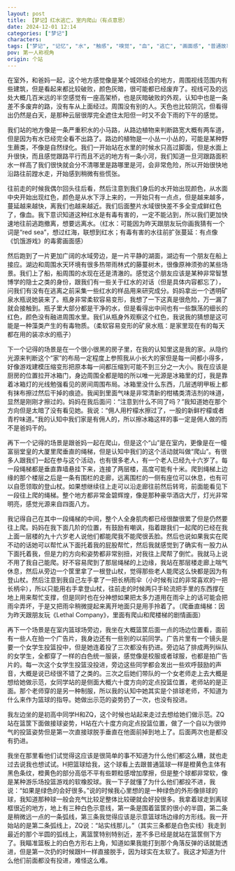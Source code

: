 ```yaml
---
layout: post
title: 【梦记】红水逃亡，室内爬山（有点意思）
date: 2024-12-01 12:14
categories: ["梦记"]
characters: 
tags: ["梦记", "记忆", "水", "触感", "嗅觉", "血", "逃亡", "画面感", "普通故事"]
pov: 第一人称视角
origin: 个站
---
```


在室外，和爸妈一起，这个地方感觉像是某个城郊结合的地方，周围视线范围内有些建筑，但是看起来都比较破败，颜色灰暗，很可能都已经废弃了。视线可及的远处大概几百米远的半空感觉有一座高架桥，也是灰暗破败的外观，认知中也是一条差不多废弃的路，没有车从上面经过。周围没有别的人。天色也比较阴沉，但看得出仍然是白天，是那种云层很厚完全遮住太阳但一时又不会下雨的下午的感觉。

我们站的地方像是一条严重积水的小马路，从路边植物来判断路宽大概有两车道，但是因为有水已经完全看不出路了。路边的植物是一小丛一小丛的，可能是某种野生蕨类，不像是自然绿化。我们一开始站在水里的时候水只高过脚面，但是水面上升很快，而且感觉跟路平行而且不远的地方有一条小河，我们知道一旦河跟路面积水一样高了我们很快就会分不清哪里是路哪里是河，会非常危险，所以开始很快地沿路往前蹚水走，开始感到稍微有些慌张。

往前走的时候我偶尔回头往后看，然后注意到我们身后的水开始出现颜色，从水面中央开始出现红色，颜色是从水下浮上来的，一开始只有一点点，但是越来越多，蔓延越来越快，离我们也越来越近。我们后面整片水域很快差不多全变成鲜红色了，像血。我下意识知道这种红水是有毒有害的，一定不能沾到，所以我们更加快速地往前逃跑撤离，想要远离水。（红水：可能因为昨天跟朋友玩你画我猜有一个词是“red sea”，想过红海，联想到红水；有毒有害的水往前扩张蔓延：有点像《饥饿游戏》的毒雾画面感）

然后跑到了一片更加广阔的水域旁边，是一片平静的湖面，湖边有一个朋友在船上接应。湖边和周围水天环境有很多热带雨林式的藤蔓树木，很像原神须弥的某些场景。我们上了船，船周围的水现在还是清澈的。感觉这个朋友应该是某种非常智慧博学的隐士之类的身份，跟我们有一些关于红水的对话（但是具体内容都忘了），问我们有没有在逃离之前采集一些红水的样品用来研究成分。妈妈拿出一个透明矿泉水瓶说她装来了。瓶身非常柔软容易变形，我想了一下这真是很危险，万一漏了就会接触到。瓶子里大部分都是干净的水，但是看得出中间也有一些飘荡的细长的红色，颜色没有融进周围水里。我们从瓶身外观察这个红色，我说我的猜想是这可能是一种藻类产生的有毒物质。（柔软容易变形的矿泉水瓶：是家里现在有的每天都在用的装凉水的瓶子）

下一个记得的场景是在一个很小很黑的房子里，在我的认知里这是我的家。从隐约光源来判断这个“家”的布局一定程度上参照我从小长大的家但是每一间都小得多，好像游戏建模压缩变形把原本每一间都压缩到可能不到三分之一大小。我在应该是厨房的位置拉开冰箱门，身边周围全都是暗的所以唯一光源是冰箱里的灯，我是靠着冰箱灯的光线勉强看见的房间周围布局。冰箱里没什么东西，几层透明甲板上都有抹布擦过然后干掉的痕迹。我闻到里面气味是非常清新的柑橘类清洁剂的味道，显然是刚刚才擦过的。妈妈在我后面问：“注意到什么不同了吗？”我知道她在那个方向但是太暗了没有看见她。我说：“佣人用柠檬水擦过了，一股的新鲜柠檬或者青柠味道。”我的认知中我们家是有佣人的，所以擦冰箱这样的事一定是佣人做的而不是爸妈干的。

再下一个记得的场景是跟爸妈一起在爬山，但是这个“山”是在室内，更像是在一幢富丽堂皇的大厦里爬垂直的绳梯，但是认知中我们的这个活动就叫做“爬山”。有很多人跟我们一起在参与这个活动，也有很多老人，有一个老人已经九十六岁了。每一段绳梯都是垂直靠墙悬挂下来，连接了两层楼，高度可能有十米。爬到绳梯上边缘的那个楼层之后是一条有围栏的走廊，远离围栏的一侧有座位可以休息，也有可以自愿领取的登山杖。如果想继续往上走可以沿走廊往前然后转弯，前面能看见下一段往上爬的绳梯。整个地方都非常金碧辉煌，像是那种豪华酒店大厅，灯光非常明亮，感觉光源来自四面八方。

我记得自己在其中一段绳梯的中间，整个人全身肌肉都已经很酸很累了但是仍然要往上爬。妈妈在我下面几阶的位置，有鼓励有嘲讽，指着跟我们一起爬的已经在我上面一层楼的九十六岁老人说他们都能爬我不能爬很丢脸。然后也说如果我实在爬不动的话她可以帮忙从下面托着我的屁股帮忙，然后我就感觉到了确实有一股力从下面托着我，但是力的方向和姿势都非常别扭，对我往上爬帮了倒忙。我就马上说不用了我自己能爬。好不容易爬到了那层绳梯的上边缘，我站在那层楼走廊上喘气休息，然后从旁边一个筐里拿了一根登山杖，觉得那些老人能爬这么快都是因为有登山杖。然后注意到我自己左手拿了一把长柄雨伞（小时候有过的非常喜欢的一把长柄伞），所以只能用右手拿登山杖，往前走的时候两只手轮流把手里的东西撑在地上用来帮忙支撑，但是同时也在分神想如果把太多力道用在雨伞上的话可能会把雨伞弄坏，于是又把雨伞稍微提起来离开地面只是用手拎着了。（爬垂直绳梯：因为昨天跟朋友玩《Lethal Company》，里面有爬山和爬楼梯的剧情画面）

再下一个场景是在室内篮球场旁边，我坐在大概篮筐后面一点的场边位置看，面前有一些人在拍一个广告片，我身边还有一些别的以前同学。广告片里有一个镜头是要一个女学生投篮投中，但是她连着投了三次都没有扔进。旁边站了排成两列纵队的女学生，全都穿了一样的白色统一服装，感觉像是校服或者球服，也都是拍广告片的。每一次这个女学生投篮没投进，旁边这些同学都会发出一些欢呼鼓励的声音，大概是说已经很不错了之类的。三次之后她们带队的一个女老师走上去大概是想给她做示范，女同学站的是侧面大概六十度方向的定点投篮位置，老师站的是正面。那个老师穿的是另一种制服，所以我的认知中她其实是个排球老师，不知道为什么来作为篮球的指导。她做出示范的姿势扔了一次，也没有投进。

我左边坐的是初高中同学H和ZQ，这个时候也站起来走过去想给她们做示范。ZQ站在篮筐下面做接球姿势，H站在六十度方向定点投篮位置，做了一个自以为很帅气的投篮姿势但是第一次直接球脱手垂直在他面前掉到地上了。后面两次也是都没有扔进。

我坐在那里看他们试觉得这应该是很简单的事不知道为什么他们都这么糟，就也走过去说我也想试试。H把篮球给我，这个球看上去跟普通篮球一样是橙黄色主体有黑色条纹，橙黄色的部分高低不平有些颗粒感增加摩擦，但是整个球都非常软，像是某种游乐场投篮游戏的软橡胶球。我一下子就懂了为什么他们都投不进，我说：“如果是绿色的会好很多。”说的时候我心里想的是一种绿色的外形像排球的球，我知道那种球一般会充气比较足整体比较硬就会好投很多。我拿着球走到离球框很近的地方，地上有三种白色示意线，第一条是围着篮筐的很小的半圆，第二条是稍微远一点的一条弧线，第三条我觉得应该是示意篮球场边缘的方形线。我一开始站的是第二条弧线上，ZQ说：“站实线那儿。”（其实三条都是白色实线）我走到最近的那个半圆的弧线上，离篮筐特别特别近，差不多已经是就站在篮筐侧下方了。我瞄准篮板上的白色方形右上角，知道如果我能打到那个角落反弹的话就能透进，但是第一次扔的时候跟H一样直接脱手，因为球实在太软了。我这才知道为什么他们前面都没有投进，难怪这么难。
